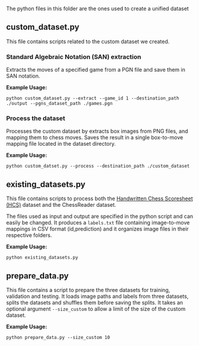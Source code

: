 The python files in this folder are the ones used to create a unified dataset

## custom_dataset.py

This file contains scripts related to the custom dataset we created.

### Standard Algebraic Notation (SAN) extraction
Extracts the moves of a specified game from a PGN file and save them in SAN notation.

**Example Usage:**
```
python custom_dataset.py --extract --game_id 1 --destination_path ./output --pgns_dataset_path ./games.pgn
```

### Process the dataset

Processes the custom dataset by extracts box images from PNG files, and mapping them to chess moves.
Saves the result in a single box-to-move mapping file located in the dataset directory.

**Example Usage:**
```
python custom_datset.py --process --destination_path ./custom_dataset
```


## existing_datasets.py

This file contains scripts to process both the [Handwritten Chess Scoresheet (HCS)](https://tc11.cvc.uab.es/datasets/HCS_1/) dataset and the ChessReader dataset.

The files used as input and output are specified in the python script and can easily be changed. It produces a `labels.txt` file containing image-to-move mappings in CSV format (id,prediction) and it organizes image files in their respective folders.

**Example Usage:**
```
python existing_datasets.py
```


## prepare_data.py

This file contains a script to prepare the three datasets for training, validation and testing.
It loads image paths and labels from three datasets, splits the datasets and shuffles them before saving the splits.
It takes an optional argument `--size_custom` to allow a limit of the size of the custom dataset.

**Example Usage:**
```
python prepare_data.py --size_custom 10
```
